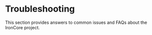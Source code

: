 # Troubleshooting

This section provides answers to common issues and FAQs about the IronCore project.
